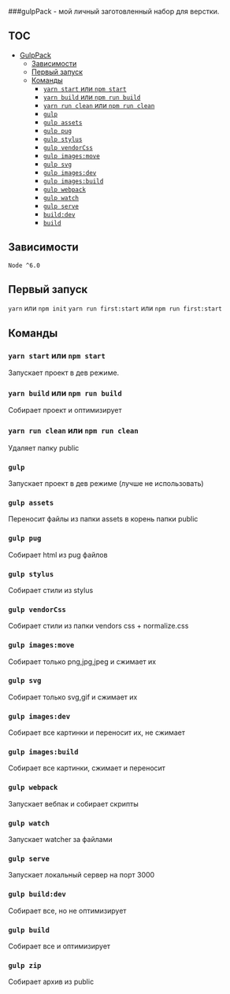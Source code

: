 ###gulpPack - мой личный заготовленный набор для верстки. 

## TOC ##


- [GulpPack](#)
  * [Зависимости](#Зависимости)
  * [Первый запуск](#Первый-запуск)
  * [Команды](#Команды)
    + [`yarn start` или `npm start`](#yarn-start-или-npm-start)
    + [`yarn build` или `npm run build`](#yarn-build-или-npm-run-build)
    + [`yarn run clean` или `npm run clean`](#yarn-run-clean-или-npm-run-clean)
    + [`gulp`](#gulp)
    + [`gulp assets`](#gulp-assets)
    + [`gulp pug`](#gulp-pug)
    + [`gulp stylus`](#gulp-stylus)
    + [`gulp vendorCss`](#gulp-vendorcss)
    + [`gulp images:move`](#gulp-imagesmove)
    + [`gulp svg`](#gulp-svg)
    + [`gulp images:dev`](#gulp-imagesdev)
    + [`gulp images:build`](#gulp-imagesbuild)
    + [`gulp webpack`](#gulp-webpack)
    + [`gulp watch`](#gulp-watch)
    + [`gulp serve`](#gulp-serve)
    + [`build:dev`](#builddev)
    + [`build`](#build)


## Зависимости ##
`Node ^6.0`

## Первый запуск ##
`yarn` или `npm init`
`yarn run first:start` или `npm run first:start`

## Команды ##

### `yarn start` или `npm start`
Запускает проект в дев режиме.
### `yarn build` или `npm run build`
Собирает проект и оптимизирует
### `yarn run clean` или `npm run clean`
Удаляет папку public
### `gulp`
Запускает проект в дев режиме (лучше не использовать)
### `gulp assets`
Переносит файлы из папки assets в корень папки public
### `gulp pug`
Собирает html из pug файлов
### `gulp stylus`
Собирает стили из stylus
### `gulp vendorCss`
Собирает стили из папки vendors css + normalize.css
### `gulp images:move`
Собирает только png,jpg,jpeg и сжимает их
### `gulp svg`
Собирает только svg,gif и сжимает их
### `gulp images:dev`
Собирает все картинки и переносит их, не сжимает
### `gulp images:build`
Собирает все картинки, сжимает и переносит
### `gulp webpack`
Запускает вебпак и собирает скрипты
### `gulp watch`
Запускает watcher за файлами
### `gulp serve`
Запускает локальный сервер на порт 3000
### `gulp build:dev`
Собирает все, но не оптимизирует
### `gulp build`
Собирает все и оптимизирует
### `gulp zip`
Собирает архив из public